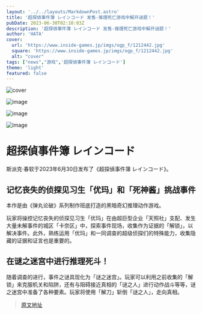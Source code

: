 ```yaml
---
layout: '../../layouts/MarkdownPost.astro'
title: '超探偵事件簿 レインコード 发售-推理死亡游戏中解开谜题！'
pubDate: 2023-06-30T02:10:03Z
description: '超探偵事件簿 レインコード 发售-推理死亡游戏中解开谜题！'
author: 'HATA'
cover:
  url: 'https://www.inside-games.jp/imgs/ogp_f/1212442.jpg'
  square: 'https://www.inside-games.jp/imgs/ogp_f/1212442.jpg'
  alt: "cover"
tags: ["news","游戏",'超探偵事件簿 レインコード']
theme: 'light'
featured: false
---
```


![cover](https://www.inside-games.jp/imgs/ogp_f/1212442.jpg)

![image](https://www.inside-games.jp/imgs/zoom/1212448.jpg)

![image](https://www.inside-games.jp/imgs/zoom/1212449.jpg)

![image](https://www.inside-games.jp/imgs/zoom/1212450.jpg)

# 超探偵事件簿 レインコード

斯派克·春软于2023年6月30日发布了《超探偵事件簿 レインコード》。

## 记忆丧失的侦探见习生「优玛」和「死神酱」挑战事件

本作是由《弹丸论破》系列制作班底打造的黑暗奇幻推理动作游戏。

玩家将操控记忆丧失的侦探见习生「优玛」在由超巨型企业「天照社」支配、发生大量未解事件的城区「卡奈区」中，探索事件现场，收集作为证据的「解锁」，以解决事件。此外，熟练运用「优玛」和一同调查的超级侦探们的特殊能力，收集隐藏的证据和证言也是重要的。

## 在谜之迷宫中进行推理死斗！

随着调查的进行，事件之谜具现化为「谜之迷宫」。玩家可以利用之前收集的「解锁」来克服机关和陷阱，还有与阻碍接近真相的「谜之人」进行动作战斗等等，谜之迷宫中准备了各种要素。玩家将使用「解刀」斩倒「谜之人」，走向真相。

>[原文地址](https://www.inside-games.jp/article/2023/06/30/146908.html)  